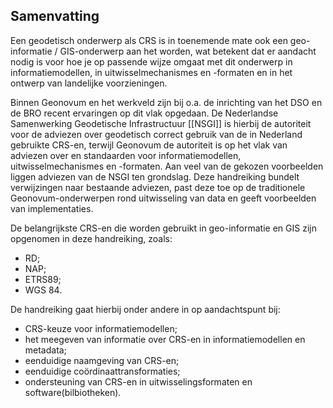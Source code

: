 ## Samenvatting

Een geodetisch onderwerp als CRS is in toenemende mate ook een geo-informatie / GIS-onderwerp aan het worden, wat betekent dat er aandacht nodig is voor hoe je op passende wijze omgaat met dit onderwerp in informatiemodellen, in uitwisselmechanismes en -formaten en in het ontwerp van landelijke voorzieningen.

Binnen Geonovum en het werkveld zijn bij o.a. de inrichting van het DSO en de BRO recent ervaringen op dit vlak opgedaan. De Nederlandse Samenwerking Geodetische Infrastructuur [[NSGI]] is hierbij de autoriteit voor de adviezen over geodetisch correct gebruik van de in Nederland gebruikte CRS-en, terwijl Geonovum de autoriteit is op het vlak van adviezen over en standaarden voor informatiemodellen, uitwisselmechanismes en -formaten. Aan veel van de gekozen voorbeelden liggen adviezen van de NSGI ten grondslag. Deze handreiking bundelt verwijzingen naar bestaande adviezen, past deze toe op de traditionele Geonovum-onderwerpen rond uitwisseling van data en geeft voorbeelden van implementaties. 

De belangrijkste CRS-en die worden gebruikt in geo-informatie en GIS zijn opgenomen in deze handreiking, zoals:

* RD;
* NAP;
* ETRS89;
* WGS 84.

De handreiking gaat hierbij onder andere in op aandachtspunt bij:

* CRS-keuze voor informatiemodellen;
* het meegeven van informatie over CRS-en in informatiemodellen en metadata;
* eenduidige naamgeving van CRS-en;
* eenduidige coördinaattransformaties;
* ondersteuning van CRS-en in uitwisselingsformaten en software(bilbiotheken).

